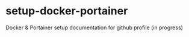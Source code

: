 # setup-docker-portainer
Docker &amp; Portainer setup documentation for github profile (in progress)
